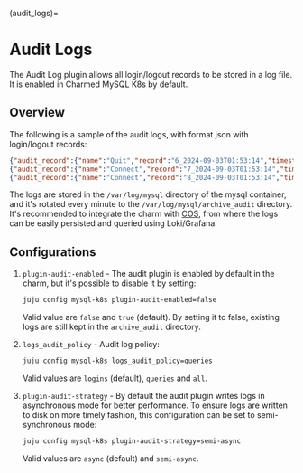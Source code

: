 (audit_logs)=
# Audit Logs

The Audit Log plugin allows all login/logout records to be stored in a log file. It is enabled in Charmed MySQL K8s by default.

## Overview

The following is a sample of the audit logs, with format json with login/logout records:

```json
{"audit_record":{"name":"Quit","record":"6_2024-09-03T01:53:14","timestamp":"2024-09-03T01:53:33Z","connection_id":"992","status":0,"user":"clusteradmin","priv_user":"clusteradmin","os_login":"","proxy_user":"","host":"localhost","ip":"","db":""}}
{"audit_record":{"name":"Connect","record":"7_2024-09-03T01:53:14","timestamp":"2024-09-03T01:53:33Z","connection_id":"993","status":1156,"user":"","priv_user":"","os_login":"","proxy_user":"","host":"juju-da2225-8","ip":"10.207.85.214","db":""}}
{"audit_record":{"name":"Connect","record":"8_2024-09-03T01:53:14","timestamp":"2024-09-03T01:53:33Z","connection_id":"994","status":0,"user":"serverconfig","priv_user":"serverconfig","os_login":"","proxy_user":"","host":"juju-da2225-8","ip":"10.207.85.214","db":""}} 
```

The logs are stored in the `/var/log/mysql` directory of the mysql container, and it's rotated
every minute to the `/var/log/mysql/archive_audit` directory.
It's recommended to integrate the charm with [COS](/how-to/monitoring-cos/enable-monitoring), from where the logs can be easily persisted and queried using Loki/Grafana.

## Configurations

1. `plugin-audit-enabled` - The audit plugin is enabled by default in the charm, but it's possible to disable it by setting:

    ```bash
    juju config mysql-k8s plugin-audit-enabled=false
    ```
    Valid value are `false` and `true` (default). By setting it to false, existing logs are still kept in the `archive_audit` directory.

1. `logs_audit_policy` - Audit log policy:

    ```bash
    juju config mysql-k8s logs_audit_policy=queries
    ```
    Valid values are `logins` (default), `queries` and `all`.

1. `plugin-audit-strategy` - By default the audit plugin writes logs in asynchronous mode for better performance.
    To ensure logs are written to disk on more timely fashion, this configuration can be set to semi-synchronous mode:

    ```bash
    juju config mysql-k8s plugin-audit-strategy=semi-async
    ```
    Valid values are `async` (default) and `semi-async`.

